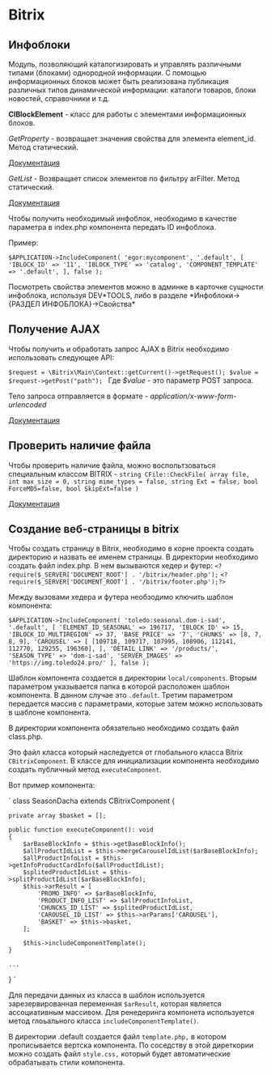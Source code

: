 # Bitrix

## Инфоблоки

Модуль, позволяющий каталогизировать и управлять различными типами (блоками) однородной информации. С помощью информационных блоков может быть реализована публикация различных типов динамической информации: каталоги товаров, блоки новостей, справочники и т.д.

**CIBlockElement** - класс для работы с элементами информационных блоков.

_GetProperty_ - возвращает значения свойства для элемента element_id. Метод статический.

[Документация](https://dev.1c-bitrix.ru/api_help/iblock/classes/ciblockelement/getproperty.php)

_GetList_ - Возвращает список элементов по фильтру arFilter. Метод статический.

[Документация](https://dev.1c-bitrix.ru/api_help/iblock/classes/ciblockelement/getlist.php)

Чтобы получить необходимый инфоблок, необходимо в качестве параметра в index.php компонента передать ID инфоблока.

Пример:

`$APPLICATION->IncludeComponent(
  'egor:mycomponent',
  '.default',
  [
    'IBLOCK_ID' => '11',
    'IBLOCK_TYPE' => 'catalog',
    'COMPONENT_TEMPLATE' => '.default',
  ],
  false
);`

Посмотреть свойства элементов можно в админке в карточке сущности инфоблока, используя DEV*TOOLS, либо в разделе *Инфоблоки->{РАЗДЕЛ ИНФОБЛОКА}->Свойства\*

## Получение AJAX

Чтобы получить и обработать запрос AJAX в Bitrix необходимо использовать следующее API:

`$request = \Bitrix\Main\Context::getCurrent()->getRequest();
$value = $request->getPost("path");
`
Где _$value_ - это параметр POST запроса.

Тело запроса отправляется в формате - _application/x-www-form-urlencoded_

[Документация](https://dev.1c-bitrix.ru/api_d7/bitrix/main/request/index.php)

## Проверить наличие файла

Чтобы проверить наличие файла, можно воспольтзоваться специальным классом BITRIX - `string
CFile::CheckFile(
	array file,
	int max_size = 0,
	string mime_types = false,
	string Ext = false,
	bool ForceMD5=false,
	bool SkipExt=false
)`

[Документация](https://dev.1c-bitrix.ru/api_help/main/reference/cfile/checkfile.php)

## Создание веб-страницы в bitrix

Чтобы создать страницу в Bitrix, необходимо в корне проекта создать директорию и назвать ее именем страницы.
В директории необходимо создать файл index.php. В нем вызываются хедер и футер:
`<? require($_SERVER['DOCUMENT_ROOT'] . '/bitrix/header.php');`
`<? require($_SERVER['DOCUMENT_ROOT'] . '/bitrix/footer.php');?>`

Между вызовами хедера и футера необзодимо ключить шаблон компонента:

`
$APPLICATION->IncludeComponent(
'toledo:seasonal.dom-i-sad',
'.default',
[
'ELEMENT_ID_SEASONAL' => 196717,
'IBLOCK_ID' => 15,
'IBLOCK_ID_MULTIREGION' => 37,
'BASE_PRICE' => '7',
'CHUNKS' => [8, 7, 8, 9],
'CAROUSEL' => [
[109718, 109717, 107995, 108906, 112141, 112770, 129255, 196360],
],
'DETAIL_LINK' => '/products/',
'SEASON_TYPE' => 'dom-i-sad',
'SERVER_IMAGES' => 'https://img.toledo24.pro/'
],
false
);
`

Шаблон компонента создается в директории `local/components`. 
Вторым параметром указывается папка в которой расположен шаблон компонента. В данном случае это `.default`.
Третим параметром передается массив с параметрами, которые затем можно использовать в шаблоне компонента.

В директории компонента обязательно необходимо создать файл class.php.

Это файл класса который наследуется от глобального класса Bitrix `CBitrixComponent`.
В классе для инициализации компонента необходимо создать публичный метод `executeComponent`.

Вот пример компонента:

`
class SeasonDacha extends CBitrixComponent
{

    private array $basket = [];

    public function executeComponent(): void
    {
        $arBaseBlockInfo = $this->getBaseBlockInfo();
        $allProductIdList = $this->mergeCarouselIdList($arBaseBlockInfo);
        $allProductInfoList = $this->getInfoProductCardInfo($allProductIdList);
        $splitedProductIdList = $this->splitProductIdList($arBaseBlockInfo);
        $this->arResult = [
            'PROMO_INFO' => $arBaseBlockInfo,
            'PRODUCT_INFO_LIST' => $allProductInfoList,
            'CHUNCKS_ID_LIST' => $splitedProductIdList,
            'CAROUSEL_ID_LIST' => $this->arParams['CAROUSEL'],
            'BASKET' => $this->basket,
        ];

        $this->includeComponentTemplate();
    }

    ... 
}
`

Для передачи данных из класса в шаблон используется зарезервированная переменная `$arResult`, которая является ассоциативным массивом.
Для ренедеринга компонета используется метод глоьального класса `includeComponentTemplate()`.

В директории .default создается файл `template.php,` в котором прописывается вертска компонента.
По соседству в этой диреткории можно создать файл `style.css,` который будет автоматические обрабатывать стили компонента.
